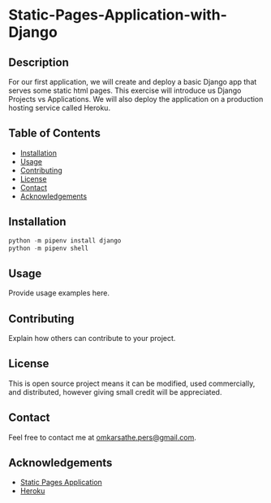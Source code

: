 # Static-Pages-Application-with-Django
## Description
For our first application, we will create and deploy a basic Django app that serves some static html pages. This exercise will introduce us Django Projects vs Applications. We will also deploy the application on a production hosting service called Heroku.
## Table of Contents
- [Installation](#installation)
- [Usage](#usage)
- [Contributing](#contributing)
- [License](#license)
- [Contact](#contact)
- [Acknowledgements](#acknowledgements)
## Installation
```python
python -m pipenv install django
python -m pipenv shell
```
## Usage
Provide usage examples here.
## Contributing
Explain how others can contribute to your project.
## License
This is open source project means it can be modified, used commercially, and distributed, however giving small credit will be appreciated.
## Contact
Feel free to contact me at [omkarsathe.pers@gmail.com](mailto:omkarsathe.pers@gmail.com?subject=Feedback%20about%20Static%20Pages%20Application%20with%20Django!&body=Please%20share%20your%20feedback%20below:%0A%0A-------------------------------------%0A%0A[Your%20Reply%20Here]%0A%0A--------------------------------------%0A%0AGitHub%20Repository:%20https://github.com/omkarsathe01/Static-Pages-Application-with-Django).
## Acknowledgements
- [Static Pages Application](https://www.softcover.io/read/92780ad5/django_book/static_pages_app#cha-static_pages_app)
- [Heroku](https://www.softcover.io/read/92780ad5/django_book/heroku)